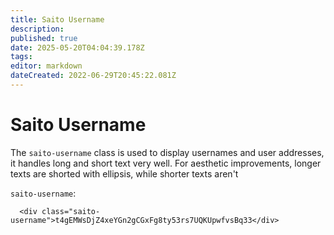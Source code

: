 ```yaml
---
title: Saito Username
description: 
published: true
date: 2025-05-20T04:04:39.178Z
tags: 
editor: markdown
dateCreated: 2022-06-29T20:45:22.081Z
---
```


# Saito Username

The ```saito-username``` class is used to display usernames and user addresses, it handles long and short text very well. For aesthetic improvements, longer texts are shorted with ellipsis, while shorter texts aren't


```saito-username```:
````
  <div class="saito-username">t4gEMWsDjZ4xeYGn2gCGxFg8ty53rs7UQKUpwfvsBq33</div>
````